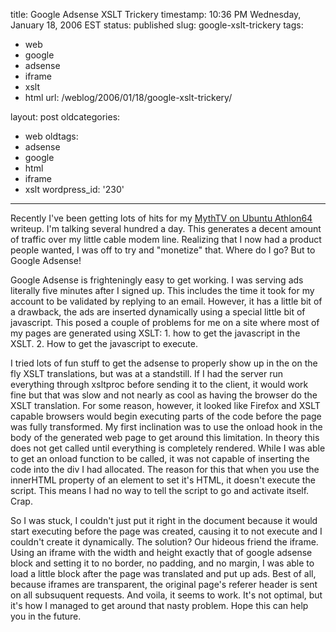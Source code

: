 title: Google Adsense XSLT Trickery
timestamp: 10:36 PM Wednesday, January 18, 2006 EST
status: published
slug: google-xslt-trickery
tags:
- web
- google
- adsense
- iframe
- xslt
- html
url: /weblog/2006/01/18/google-xslt-trickery/

layout: post
oldcategories:
- web
oldtags:
- adsense
- google
- html
- iframe
- xslt
wordpress_id: '230'

---

Recently I've been getting lots of hits for my [MythTV on Ubuntu Athlon64](/tutorials/mythTV64/mythTV64.xml) writeup.  I'm talking several hundred a day.  This generates a decent amount of traffic over my little cable modem line. Realizing that I now had a product people wanted, I was off to try and "monetize" that.  Where do I go?  But to Google Adsense!

Google Adsense is frighteningly easy to get working.  I was serving ads literally five minutes after I signed up.  This includes the time it took for my account to be validated by replying to an email.  However, it has a little bit of a drawback, the ads are inserted dynamically using a special little bit of javascript.  This posed a couple of problems for me on a site where most of my pages are generated using XSLT: 1. how to get the javascript in the XSLT.  2. How to get the javascript to execute.

I tried lots of fun stuff to get the adsense to properly show up in the on the fly XSLT translations, but was at a standstill.  If I had the server run everything through xsltproc before sending it to the client, it would work fine but that was slow and not nearly as cool as having the browser do the XSLT translation. For some reason, however, it looked like Firefox and XSLT capable browsers would begin executing parts of the code before the page was fully transformed. My first inclination was to use the onload hook in the body of the generated web page to get around this limitation.  In theory this does not get called until everything is completely rendered.  While I was able to get an onload function to be called, it was not capable of inserting the code into the div I had allocated.  The reason for this that when you use the innerHTML property of an element to set it's HTML, it doesn't execute the script.  This means I had no way to tell the script to go and activate itself.  Crap.

So I was stuck, I couldn't just put it right in the document because it would start executing before the page was created, causing it to not execute and I couldn't create it dynamically.  The solution?  Our hideous friend the iframe. Using an iframe with the width and height exactly that of google adsense block and setting it to no border, no padding, and no margin, I was able to load a little block after the page was translated and put up ads.  Best of all, because iframes are transparent, the original page's referer header is sent on all subsuquent requests.  And voila, it seems to work.  It's not optimal, but it's how I managed to get around that nasty problem.  Hope this can help you in the future.
